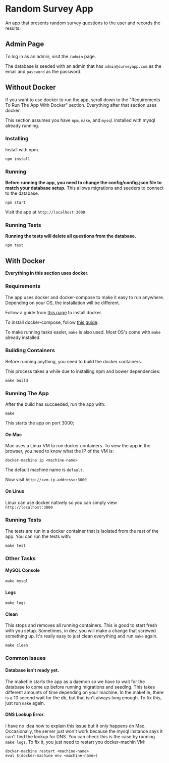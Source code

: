 # Random Survey App

An app that presents random survey questions to the user and records the results.

## Admin Page

To log in as an admin, visit the `/admin` page.

The database is seeded with an admin that has `admin@surveyapp.com` as the email and `password` as the password.

## Without Docker

If you want to use docker to run the app, scroll down to the "Requirements To Run The App With Docker" section.  Everything after that section uses docker.

This section assumes you have `npm`, `make`, and `mysql` installed with mysql already running.

### Installing

Install with npm.

```
npm install
```

### Running

**Before running the app, you need to change the config/config.json file to match your
database setup.**  This allows migrations and seeders to connect to the database.

```
npm start
```

Visit the app at `http://localhost:3000`

### Running Tests

**Running the tests will delete all questions from the database.**

```
npm test
```


## With Docker

**Everything in this section uses docker.**

### Requirements

The app uses docker and docker-compose to make it easy to run anywhere.  Depending on your OS, the installation will be different.

Follow a guide from [this page](https://docs.docker.com/engine/installation/) to install docker.

To install docker-compose, follow [this guide](https://docs.docker.com/compose/install/).

To make running tasks easier, `make` is also used.  Most OS's come with `make` already installed.

### Building Containers

Before running anything, you need to build the docker containers.

This process takes a while due to installing npm and bower dependencies:

```
make build
```

### Running The App

After the build has succeeded, run the app with:

```
make
```

This starts the app on port 3000;

#### On Mac

Mac uses a Linux VM to run docker containers.  To view the app in the browser, you need to know what the IP of the VM is:

```
docker-machine ip <machine-name>
```

The default machine name is `default`.

Now visit `http://<vm-ip-address>:3000`

#### On Linux

Linux can use docker natively so you can simply view `http://localhost:3000`

### Running Tests

The tests are run in a docker container that is isolated from the rest of the app.  You can run the tests with:

```
make test
```

### Other Tasks

#### MySQL Console

```
make mysql
```

#### Logs

```
make logs
```

#### Clean

This stops and removes all running containers.  This is good to start fresh with you setup.  Sometimes, in dev,
you will make a change that screwed something up.  It's really easy to just clean everything and run `make` again.

```
make clean
```

### Common Issues

#### Database isn't ready yet.

The makefile starts the app as a daemon so we have to wait for the database to come up before running migrations and seeding.
This takes different amounts of time depending on your machine.  In the makefile, there is a 10 second wait for the db, but
that isn't always long enough. To fix this, just run `make` again.

#### DNS Lookup Error.

I have no idea how to explain this issue but it only happens on Mac.  Occasionally, the server just won't work because the mysql
instance says it can't find the lookup for DNS.  You can check this is the case by running `make logs`.  To fix it, you just need
to restart you docker-machin VM:

```
docker-machine restart <machine-name>
eval $(docker-machine env <machine-name>)
```
